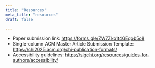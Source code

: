```yaml
---
title: "Resources"
meta_title: "resources"
draft: false

---
```

- Paper submission link: https://forms.gle/ZW7Zko1t4GEqob5o8
- Single-column ACM Master Article Submission Template: https://chi2025.acm.org/chi-publication-formats/
- Accessibility guidelines: https://sigchi.org/resources/guides-for-authors/accessibility/

[//]: # (### Articles)

[//]: # (Coming soon)

[//]: # ()
[//]: # (### Datasets)

[//]: # (Coming soon)


